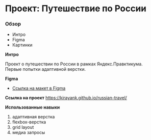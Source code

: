 # Проект: Путешествие по России

### Обзор
* Интро
* Figma
* Картинки

**Интро**

Проект о путешествии по России в рамках Яндекс.Правктикума. Первые попытки адаптивной верстки.

**Figma**

* [Ссылка на макет в Figma](https://www.figma.com/file/5S2WSbEFL6awjVWJ0NWL8Q/Sprint-3_-Russia-_-desktop-mobile?node-id=28503%3A0)

**Ссылка на проект**
https://kirayank.github.io/russian-travel/

**Использованные навыки**
1. адаптивная верстка
2. flexbox-верстка
3. grid layout
4. медиа запросы

